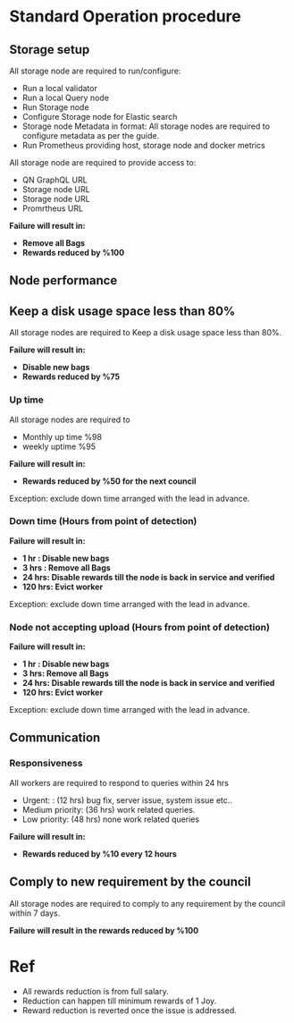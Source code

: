 # Standard Operation procedure 


## Storage setup 

All storage node are required to run/configure:
- Run a local validator 
- Run a local Query node
- Run Storage node
- Configure Storage node for Elastic search
- Storage node Metadata in format: All storage nodes are required to configure metadata as per the guide.
- Run Prometheus providing host, storage node and docker metrics


All storage node are required to provide access to:
- QN GraphQL URL
- Storage node URL
- Storage node URL
- Promrtheus URL


**Failure will result in:**
- **Remove all Bags**
- **Rewards reduced by %100**



## Node performance

## Keep a disk usage space less than 80%

All storage nodes are required to Keep a disk usage space less than 80%.

**Failure will result in:**
- **Disable new bags**
- **Rewards reduced by %75**

### Up time

All storage nodes are required to

- Monthly up time %98
- weekly uptime %95

**Failure will result in:**
- **Rewards reduced by %50 for the next council**

Exception: exclude down time arranged with the lead in advance.

### Down time (Hours from point of detection)

**Failure will result in:**
- **1 hr  : Disable new bags**
- **3 hrs : Remove all Bags**
- **24 hrs:  Disable rewards till the node is back in service and verified** 
- **120 hrs: Evict worker**

Exception: exclude down time arranged with the lead in advance.

### Node not accepting upload (Hours from point of detection)

**Failure will result in:**
- **1 hr : Disable new bags**
- **3 hrs: Remove all Bags**
- **24 hrs: Disable rewards till the node is back in service and verified** 
- **120 hrs: Evict worker**

Exception: exclude down time arranged with the lead in advance.


## Communication

### Responsiveness 

All workers are required to respond to queries within 24 hrs

- Urgent:        : (12 hrs) bug fix, server issue, system issue  etc..
- Medium priority: (36 hrs) work related queries.
- Low priority:    (48 hrs) none work related queries

**Failure will result in:**
- **Rewards reduced by %10 every 12 hours**

## Comply to new requirement by the council 
All storage nodes are required to comply to any requirement by the council within 7 days. 

**Failure will result in the rewards reduced by %100**



# Ref
- All rewards reduction is from full salary.
- Reduction can happen till minimum rewards of 1 Joy. 
- Reward reduction is reverted once the issue is addressed.
